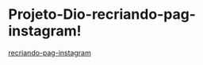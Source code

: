 # Projeto-Dio-recriando-pag-instagram!

[recriando-pag-instagram](https://user-images.githubusercontent.com/100415785/159697788-75fe08c7-5d2c-4a3c-b38e-99948004f798.png)
